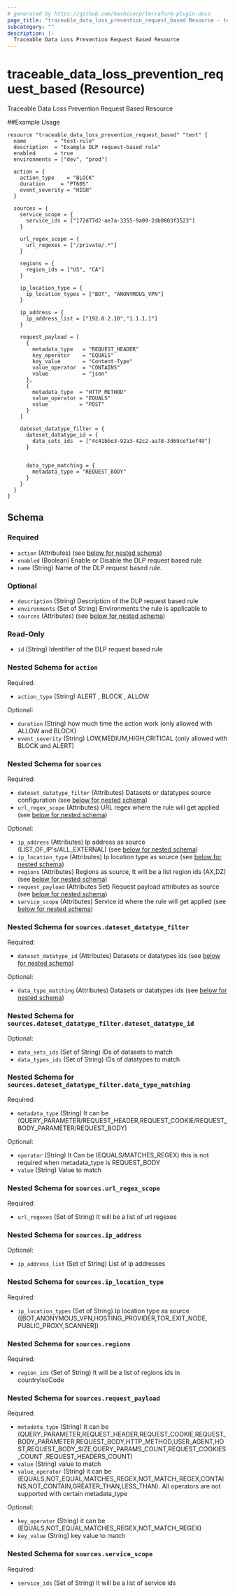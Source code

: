 ```yaml
---
# generated by https://github.com/hashicorp/terraform-plugin-docs
page_title: "traceable_data_loss_prevention_request_based Resource - terraform-provider-traceable"
subcategory: ""
description: |-
  Traceable Data Loss Prevention Request Based Resource
---
```


# traceable_data_loss_prevention_request_based (Resource)

Traceable Data Loss Prevention Request Based Resource

##Example Usage
```
resource "traceable_data_loss_prevention_request_based" "test" {
  name         = "test-rule"
  description  = "Example DLP request-based rule"
  enabled      = true
  environments = ["dev", "prod"]

  action = {
    action_type    = "BLOCK"   
    duration     = "PT60S"   
    event_severity = "HIGH"     
  }

  sources = {
    service_scope = {
      service_ids = ["172d77d2-ae7a-3355-9a09-2db0803f3523"]
    }

    url_regex_scope = {
      url_regexes = ["/private/.*"]
    }

    regions = {
      region_ids = ["US", "CA"]
    }

    ip_location_type = {
      ip_location_types = ["BOT", "ANONYMOUS_VPN"]
    }

    ip_address = {
      ip_address_list = ["192.0.2.10","1.1.1.1"]
    }

    request_payload = [
      {
        metadata_type   = "REQUEST_HEADER" 
        key_operator    = "EQUALS"
        key_value       = "Content-Type"
        value_operator  = "CONTAINS"
        value           = "json"
      },
      {
        metadata_type  = "HTTP_METHOD"
        value_operator = "EQUALS"
        value          = "POST"
      }
    ]

    dateset_datatype_filter = {
      dateset_datatype_id = {
        data_sets_ids  = ["4c41bbe3-92a3-42c2-aa78-3d69cef1ef49"]
      }


      data_type_matching = {
        metadata_type = "REQUEST_BODY"
      }
    }
  }
}
```

<!-- schema generated by tfplugindocs -->
## Schema

### Required

- `action` (Attributes) (see [below for nested schema](#nestedatt--action))
- `enabled` (Boolean) Enable or Disable the DLP request based rule
- `name` (String) Name of the DLP request based rule.

### Optional

- `description` (String) Description of the DLP request based rule
- `environments` (Set of String) Environments the rule is applicable to
- `sources` (Attributes) (see [below for nested schema](#nestedatt--sources))

### Read-Only

- `id` (String) Identifier of the DLP request based rule

<a id="nestedatt--action"></a>
### Nested Schema for `action`

Required:

- `action_type` (String) ALERT , BLOCK , ALLOW

Optional:

- `duration` (String) how much time the action work (only allowed with ALLOW and BLOCK)
- `event_severity` (String) LOW,MEDIUM,HIGH,CRITICAL (only allowed with BLOCK and ALERT)


<a id="nestedatt--sources"></a>
### Nested Schema for `sources`

Required:

- `dateset_datatype_filter` (Attributes) Datasets or datatypes source configuration (see [below for nested schema](#nestedatt--sources--dateset_datatype_filter))
- `url_regex_scope` (Attributes) URL regex where the rule will get applied (see [below for nested schema](#nestedatt--sources--url_regex_scope))

Optional:

- `ip_address` (Attributes) Ip address as source (LIST_OF_IP's/ALL_EXTERNAL) (see [below for nested schema](#nestedatt--sources--ip_address))
- `ip_location_type` (Attributes) Ip location type as source (see [below for nested schema](#nestedatt--sources--ip_location_type))
- `regions` (Attributes) Regions as source, It will be a list region ids (AX,DZ) (see [below for nested schema](#nestedatt--sources--regions))
- `request_payload` (Attributes Set) Request payload attributes as source (see [below for nested schema](#nestedatt--sources--request_payload))
- `service_scope` (Attributes) Service id where the rule will get applied (see [below for nested schema](#nestedatt--sources--service_scope))

<a id="nestedatt--sources--dateset_datatype_filter"></a>
### Nested Schema for `sources.dateset_datatype_filter`

Required:

- `dateset_datatype_id` (Attributes) Datasets or datatypes ids (see [below for nested schema](#nestedatt--sources--dateset_datatype_filter--dateset_datatype_id))

Optional:

- `data_type_matching` (Attributes) Datasets or datatypes ids (see [below for nested schema](#nestedatt--sources--dateset_datatype_filter--data_type_matching))

<a id="nestedatt--sources--dateset_datatype_filter--dateset_datatype_id"></a>
### Nested Schema for `sources.dateset_datatype_filter.dateset_datatype_id`

Optional:

- `data_sets_ids` (Set of String) IDs of datasets to match
- `data_types_ids` (Set of String) IDs of datatypes to match


<a id="nestedatt--sources--dateset_datatype_filter--data_type_matching"></a>
### Nested Schema for `sources.dateset_datatype_filter.data_type_matching`

Required:

- `metadata_type` (String) It can be (QUERY_PARAMETER/REQUEST_HEADER,REQUEST_COOKIE/REQUEST_BODY_PARAMETER/REQUEST_BODY)

Optional:

- `operator` (String) It Can be (EQUALS/MATCHES_REGEX) this is not required when metadata_type is REQUEST_BODY
- `value` (String) Value to match



<a id="nestedatt--sources--url_regex_scope"></a>
### Nested Schema for `sources.url_regex_scope`

Required:

- `url_regexes` (Set of String) It will be a list of url regexes


<a id="nestedatt--sources--ip_address"></a>
### Nested Schema for `sources.ip_address`

Optional:

- `ip_address_list` (Set of String) List of ip addresses


<a id="nestedatt--sources--ip_location_type"></a>
### Nested Schema for `sources.ip_location_type`

Required:

- `ip_location_types` (Set of String) Ip location type as source ([BOT,ANONYMOUS_VPN,HOSTING_PROVIDER,TOR_EXIT_NODE, PUBLIC_PROXY,SCANNER])


<a id="nestedatt--sources--regions"></a>
### Nested Schema for `sources.regions`

Required:

- `region_ids` (Set of String) It will be a list of regions ids in countryIsoCode


<a id="nestedatt--sources--request_payload"></a>
### Nested Schema for `sources.request_payload`

Required:

- `metadata_type` (String) It can be (QUERY_PARAMETER,REQUEST_HEADER,REQUEST_COOKIE,REQUEST_BODY_PARAMETER,REQUEST_BODY,HTTP_METHOD,USER_AGENT,HOST,REQUEST_BODY_SIZE,QUERY_PARAMS_COUNT,REQUEST_COOKIES_COUNT ,REQUEST_HEADERS_COUNT)
- `value` (String) value to match
- `value_operator` (String) it can be (EQUALS,NOT_EQUAL,MATCHES_REGEX,NOT_MATCH_REGEX,CONTAINS,NOT_CONTAIN,GREATER_THAN,LESS_THAN). All operators are not supported with certain metadata_type

Optional:

- `key_operator` (String) it can be (EQUALS,NOT_EQUAL,MATCHES_REGEX,NOT_MATCH_REGEX)
- `key_value` (String) key value to match


<a id="nestedatt--sources--service_scope"></a>
### Nested Schema for `sources.service_scope`

Required:

- `service_ids` (Set of String) It will be a list of service ids
